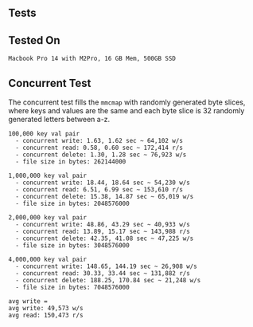 ## Tests


## Tested On

```
Macbook Pro 14 with M2Pro, 16 GB Mem, 500GB SSD
```


## Concurrent Test

The concurrent test fills the `mmcmap` with randomly generated byte slices, where keys and values are the same and each byte slice is 32 randomly generated letters between a-z.

```
100,000 key val pair
  - concurrent write: 1.63, 1.62 sec ~ 64,102 w/s
  - concurrent read: 0.58, 0.60 sec ~ 172,414 r/s
  - concurrent delete: 1.30, 1.28 sec ~ 76,923 w/s
  - file size in bytes: 262144000

1,000,000 key val pair
  - concurrent write: 18.44, 18.64 sec ~ 54,230 w/s
  - concurrent read: 6.51, 6.99 sec ~ 153,610 r/s
  - concurrent delete: 15.38, 14.87 sec ~ 65,019 w/s
  - file size in bytes: 2048576000

2,000,000 key val pair
  - concurrent write: 48.86, 43.29 sec ~ 40,933 w/s
  - concurrent read: 13.89, 15.17 sec ~ 143,988 r/s
  - concurrent delete: 42.35, 41.08 sec ~ 47,225 w/s
  - file size in bytes: 3048576000

4,000,000 key val pair
  - concurrent write: 148.65, 144.19 sec ~ 26,908 w/s
  - concurrent read: 30.33, 33.44 sec ~ 131,882 r/s
  - concurrent delete: 188.25, 170.84 sec ~ 21,248 w/s
  - file size in bytes: 7048576000

avg write = 
avg write: 49,573 w/s
avg read: 150,473 r/s
```